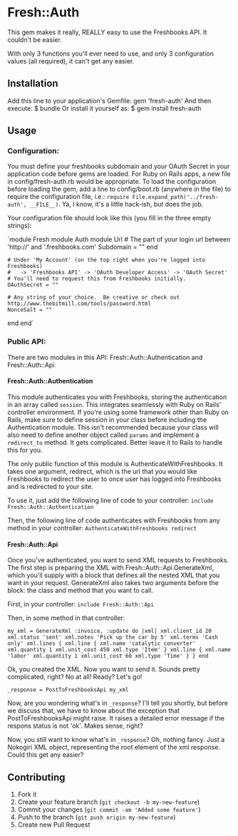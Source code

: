 # Fresh::Auth

This gem makes it really, REALLY easy to use the Freshbooks API.  It couldn't be easier.

With only 3 functions you'll ever need to use, and only 3 configuration values (all required), it can't get any easier.

## Installation

Add this line to your application's Gemfile:
    gem 'fresh-auth'
And then execute:
    $ bundle
Or install it yourself as:
    $ gem install fresh-auth

## Usage

### Configuration:

You must define your freshbooks subdomain and your OAuth Secret in your application code before gems are loaded.  For Ruby on Rails apps, a new file in config/fresh-auth.rb would be appropriate.  To load the configuration before loading the gem, add a line to config/boot.rb (anywhere in the file) to require the configuration file, i.e.: `require File.expand_path('../fresh-auth', __FILE__)`.  Ya, I know, it's a little hack-ish, but does the job.

Your configuration file should look like this (you fill in the three empty strings):

`module Fresh
  module Auth
    module Url
      # The part of your login url between 'http://' and '.freshbooks.com'
      Subdomain = ""
    end

    # Under 'My Account' (on the top right when you're logged into Freshbooks)
    #   -> 'Freshbooks API' -> 'OAuth Developer Access' -> 'OAuth Secret'
    # You'll need to request this from Freshbooks initially.
    OAuthSecret = ""

    # Any string of your choice.  Be creative or check out http://www.thebitmill.com/tools/password.html
    NonceSalt = ""
  end
end`

### Public API:

There are two modules in this API: Fresh::Auth::Authentication and Fresh::Auth::Api

#### Fresh::Auth::Authentication

This module authenticates you with Freshbooks, storing the authentication in an array called `session`.  This integrates seamlessly with Ruby on Rails' controller environment.  If you're using some framework other than Ruby on Rails, make sure to define session in your class before including the Authentication module.  This isn't recommended because your class will also need to define another object called `params` and implement a `redirect_to` method.  It gets complicated.  Better leave it to Rails to handle this for you.

The only public function of this module is AuthenticateWithFreshbooks.  It takes one argument, redirect, which is the url that you would like Freshbooks to redirect the user to once user has logged into Freshbooks and is redirected to your site.

To use it, just add the following line of code to your controller:
`
include Fresh::Auth::Authentication
`

Then, the following line of code authenticates with Freshbooks from any method in your controller:
`
AuthenticateWithFreshbooks redirect
`

#### Fresh::Auth::Api

Once you've authenticated, you want to send XML requests to Freshbooks.  The first step is preparing the XML with Fresh::Auth::Api.GenerateXml, which you'll supply with a block that defines all the nested XML that you want in your request.  GenerateXml also takes two arguments before the block: the class and method that you want to call.

First, in your controller:
`include Fresh::Auth::Api`

Then, in some method in that controller:

`my_xml = GenerateXml :invoice, :update do |xml|
  xml.client_id 20
  xml.status 'sent'
  xml.notes 'Pick up the car by 5'
  xml.terms 'Cash only'
  xml.lines {
    xml.line {
      xml.name 'catalytic converter'
      xml.quantity 1
      xml.unit_cost 450
      xml.type 'Item'
    }
    xml.line {
      xml.name 'labor'
      xml.quantity 1
      xml.unit_cost 60
      xml.type 'Time'
    }
  }
end`

Ok, you created the XML.  Now you want to send it.  Sounds pretty complicated, right?  No at all! Ready?  Let's go!

`_response = PostToFreshbooksApi my_xml`

Now, are you wondering what's in `_response`?  I'll tell you shortly, but before we discuss that, we have to know about the exception that PostToFreshbooksApi might raise.  It raises a detailed error message if the respons status is not 'ok'.  Makes sense, right?

Now, you still want to know what's in `_response`?  Oh, nothing fancy.  Just a Nokogiri XML object, representing the root element of the xml response.  Could this get any easier?

## Contributing

1. Fork it
2. Create your feature branch (`git checkout -b my-new-feature`)
3. Commit your changes (`git commit -am 'Added some feature'`)
4. Push to the branch (`git push origin my-new-feature`)
5. Create new Pull Request
